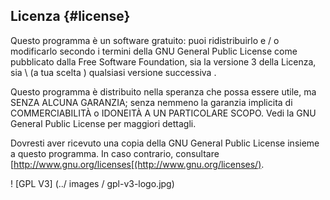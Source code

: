 ## Licenza {#license}

Questo programma è un software gratuito: puoi ridistribuirlo e / o modificarlo secondo i termini della GNU General Public License come pubblicato dalla Free Software Foundation, sia la versione 3 della Licenza, sia \ (a tua scelta \) qualsiasi versione successiva .

Questo programma è distribuito nella speranza che possa essere utile, ma SENZA ALCUNA GARANZIA; senza nemmeno la garanzia implicita di COMMERCIABILITÀ o IDONEITÀ A UN PARTICOLARE SCOPO. Vedi la GNU General Public License per maggiori dettagli.

Dovresti aver ricevuto una copia della GNU General Public License insieme a questo programma. In caso contrario, consultare [http://www.gnu.org/licenses[(http://www.gnu.org/licenses/).

! [GPL V3] (../ images / gpl-v3-logo.jpg)